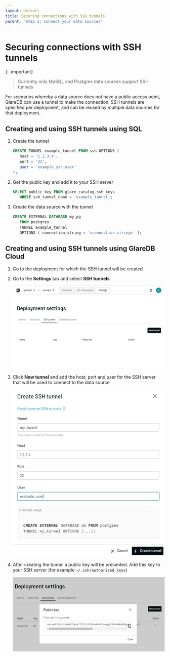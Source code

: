 ```yaml
---
layout: default
title: Securing connections with SSH tunnels
parent: "Step 1: Connect your data sources"
---
```


# Securing connections with SSH tunnels

{: .important}

> Currently only MySQL and Postgres data sources support SSH tunnels

For scenarios whereby a data source does not have a public access point, GlareDB
can use a tunnel to make the connection. SSH tunnels are specified per deployment,
and can be reused by multiple data sources for that deployment.

## Creating and using SSH tunnels using SQL

1. Create the tunnel

   ```sql
   CREATE TUNNEL example_tunnel FROM ssh OPTIONS (
      host = '1.2.3.4',
      port = '22',
      user = 'example_ssh_user'
   );
   ```

2. Get the public key and add it to your SSH server

   ```sql
   SELECT public_key FROM glare_catalog.ssh_keys
      WHERE ssh_tunnel_name = 'example_tunnel';
   ```

3. Create the data source with the tunnel

   ```sql
   CREATE EXTERNAL DATABASE my_pg
      FROM postgres
      TUNNEL example_tunnel
      OPTIONS ( connection_string = '<connection-string>' );
   ```

## Creating and using SSH tunnels using GlareDB Cloud

1. Go to the deployment for which the SSH tunnel will be created
2. Go to the **Settings** tab and select **SSH tunnels**

   ![SSH tunnel settings]

3. Click **New tunnel** and add the host, port and user for the SSH server that
   will be used to connect to the data source

   ![Create SSH tunnel]

4. After creating the tunnel a public key will be presented. Add this key to
   your SSH server (for example `~/.ssh/authorized_keys`)

   ![SSH tunnel public key]

[SSH tunnel settings]: /assets/images/deployment_settings_ssh_tunnel.png
[Create SSH tunnel]: /assets/images/create_ssh_tunnel.png
[SSH tunnel public key]: /assets/images/public_key.png
